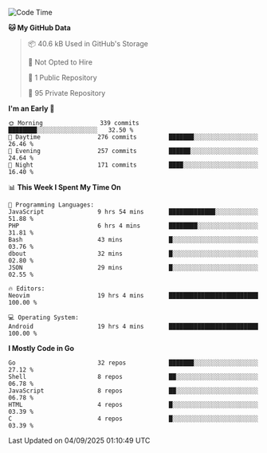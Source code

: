 
<!--START_SECTION:waka-->
![Code Time](http://img.shields.io/badge/Code%20Time-6%2C239%20hrs%2010%20mins-blue)

**🐱 My GitHub Data** 

> 📦 40.6 kB Used in GitHub's Storage 
 > 
> 🚫 Not Opted to Hire
 > 
> 📜 1 Public Repository 
 > 
> 🔑 95 Private Repository 
 > 
**I'm an Early 🐤** 

```text
🌞 Morning                339 commits         ████████░░░░░░░░░░░░░░░░░   32.50 % 
🌆 Daytime                276 commits         ███████░░░░░░░░░░░░░░░░░░   26.46 % 
🌃 Evening                257 commits         ██████░░░░░░░░░░░░░░░░░░░   24.64 % 
🌙 Night                  171 commits         ████░░░░░░░░░░░░░░░░░░░░░   16.40 % 
```


📊 **This Week I Spent My Time On** 

```text
💬 Programming Languages: 
JavaScript               9 hrs 54 mins       █████████████░░░░░░░░░░░░   51.88 % 
PHP                      6 hrs 4 mins        ████████░░░░░░░░░░░░░░░░░   31.81 % 
Bash                     43 mins             █░░░░░░░░░░░░░░░░░░░░░░░░   03.76 % 
dbout                    32 mins             █░░░░░░░░░░░░░░░░░░░░░░░░   02.80 % 
JSON                     29 mins             █░░░░░░░░░░░░░░░░░░░░░░░░   02.55 % 

🔥 Editors: 
Neovim                   19 hrs 4 mins       █████████████████████████   100.00 % 

💻 Operating System: 
Android                  19 hrs 4 mins       █████████████████████████   100.00 % 
```

**I Mostly Code in Go** 

```text
Go                       32 repos            ███████░░░░░░░░░░░░░░░░░░   27.12 % 
Shell                    8 repos             ██░░░░░░░░░░░░░░░░░░░░░░░   06.78 % 
JavaScript               8 repos             ██░░░░░░░░░░░░░░░░░░░░░░░   06.78 % 
HTML                     4 repos             █░░░░░░░░░░░░░░░░░░░░░░░░   03.39 % 
C                        4 repos             █░░░░░░░░░░░░░░░░░░░░░░░░   03.39 % 
```




 Last Updated on 04/09/2025 01:10:49 UTC
<!--END_SECTION:waka-->
